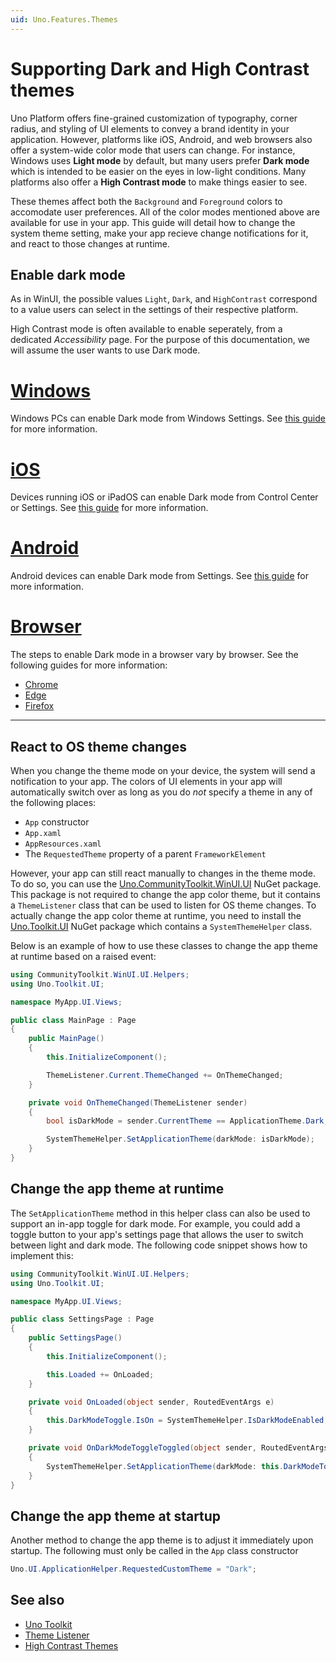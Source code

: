 ```yaml
---
uid: Uno.Features.Themes
---
```


# Supporting Dark and High Contrast themes

Uno Platform offers fine-grained customization of typography, corner radius, and styling of UI elements to convey a brand identity in your application. However, platforms like iOS, Android, and web browsers also offer a system-wide color mode that users can change. For instance, Windows uses **Light mode** by default, but many users prefer **Dark mode** which is intended to be easier on the eyes in low-light conditions. Many platforms also offer a **High Contrast mode** to make things easier to see.

These themes affect both the `Background` and `Foreground` colors to accomodate user preferences. All of the color modes mentioned above are available for use in your app. This guide will detail how to change the system theme setting, make your app recieve change notifications for it, and react to those changes at runtime.

## Enable dark mode

As in WinUI, the possible values `Light`, `Dark`, and `HighContrast` correspond to a value users can select in the settings of their respective platform. 

High Contrast mode is often available to enable seperately, from a dedicated _Accessibility_ page. For the purpose of this documentation, we will assume the user wants to use Dark mode.

# [**Windows**](#tab/windows)
Windows PCs can enable Dark mode from Windows Settings. See [this guide](https://support.microsoft.com/windows/change-colors-in-windows-d26ef4d6-819a-581c-1581-493cfcc005fe) for more information.

# [**iOS**](#tab/ios)
Devices running iOS or iPadOS can enable Dark mode from Control Center or Settings. See [this guide](https://support.apple.com/HT210332) for more information.

# [**Android**](#tab/android)
Android devices can enable Dark mode from Settings. See [this guide](https://support.google.com/android/answer/9730472) for more information.

# [**Browser**](#tab/browser)
The steps to enable Dark mode in a browser vary by browser. See the following guides for more information:

- [Chrome](https://support.google.com/chrome/answer/9275525)
- [Edge](https://support.microsoft.com/microsoft-edge/use-the-dark-theme-in-microsoft-edge-9b74617b-f542-77ed-033b-1a5cfb17a2df)
- [Firefox](http://mzl.la/1BAQGDX)

---

## React to OS theme changes

When you change the theme mode on your device, the system will send a notification to your app. The colors of UI elements in your app will automatically switch over as long as you do _not_ specify a theme in any of the following places:

* `App` constructor
* `App.xaml` 
* `AppResources.xaml`
* The `RequestedTheme` property of a parent `FrameworkElement`

However, your app can still react manually to changes in the theme mode. To do so, you can use the [Uno.CommunityToolkit.WinUI.UI](https://www.nuget.org/packages/Uno.CommunityToolkit.WinUI.UI) NuGet package. This package is not required to change the app color theme, but it contains a `ThemeListener` class that can be used to listen for OS theme changes. To actually change the app color theme at runtime, you need to install the [Uno.Toolkit.UI](https://www.nuget.org/packages/Uno.Toolkit.UI) NuGet package which contains a `SystemThemeHelper` class.

Below is an example of how to use these classes to change the app theme at runtime based on a raised event:

```csharp
using CommunityToolkit.WinUI.UI.Helpers;
using Uno.Toolkit.UI;

namespace MyApp.UI.Views;

public class MainPage : Page
{
    public MainPage()
    {
        this.InitializeComponent();

        ThemeListener.Current.ThemeChanged += OnThemeChanged;
    }

    private void OnThemeChanged(ThemeListener sender)
    {
        bool isDarkMode = sender.CurrentTheme == ApplicationTheme.Dark;

        SystemThemeHelper.SetApplicationTheme(darkMode: isDarkMode);
    }
}
```

## Change the app theme at runtime

The `SetApplicationTheme` method in this helper class can also be used to support an in-app toggle for dark mode. For example, you could add a toggle button to your app's settings page that allows the user to switch between light and dark mode. The following code snippet shows how to implement this:

```csharp
using CommunityToolkit.WinUI.UI.Helpers;
using Uno.Toolkit.UI;

namespace MyApp.UI.Views;

public class SettingsPage : Page
{
    public SettingsPage()
    {
        this.InitializeComponent();

        this.Loaded += OnLoaded;
    }

    private void OnLoaded(object sender, RoutedEventArgs e)
    {
        this.DarkModeToggle.IsOn = SystemThemeHelper.IsDarkModeEnabled;
    }

    private void OnDarkModeToggleToggled(object sender, RoutedEventArgs e)
    {
        SystemThemeHelper.SetApplicationTheme(darkMode: this.DarkModeToggle.IsOn);
    }
}
```

## Change the app theme at startup

Another method to change the app theme is to adjust it immediately upon startup. The following must only be called in the `App` class constructor

```csharp
Uno.UI.ApplicationHelper.RequestedCustomTheme = "Dark";
```

## See also

- [Uno Toolkit](https://www.github.com/unoplatform/uno.toolkit.ui)
- [Theme Listener](https://learn.microsoft.com/windows/communitytoolkit/helpers/themelistener)
- [High Contrast Themes](https://learn.microsoft.com/windows/apps/design/accessibility/high-contrast-themes)